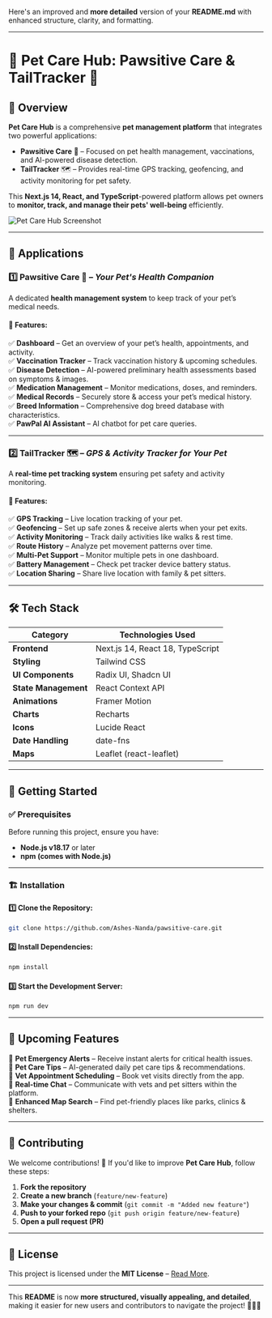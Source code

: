Here's an improved and **more detailed** version of your **README.md** with enhanced structure, clarity, and formatting.

---

# 🐾 Pet Care Hub: Pawsitive Care & TailTracker 🐾

## 🌟 Overview

**Pet Care Hub** is a comprehensive **pet management platform** that integrates two powerful applications:

- **Pawsitive Care** 🏥 – Focused on pet health management, vaccinations, and AI-powered disease detection.
- **TailTracker** 🗺️ – Provides real-time GPS tracking, geofencing, and activity monitoring for pet safety.

This **Next.js 14, React, and TypeScript**-powered platform allows pet owners to **monitor, track, and manage their pets' well-being** efficiently.

![Pet Care Hub Screenshot](https://placeholder.com/pet-care-hub-screenshot.png)

---

## 📌 Applications

### **1️⃣ Pawsitive Care 🏥** – _Your Pet's Health Companion_

A dedicated **health management system** to keep track of your pet’s medical needs.

#### 🔹 Features:

✅ **Dashboard** – Get an overview of your pet’s health, appointments, and activity.  
✅ **Vaccination Tracker** – Track vaccination history & upcoming schedules.  
✅ **Disease Detection** – AI-powered preliminary health assessments based on symptoms & images.  
✅ **Medication Management** – Monitor medications, doses, and reminders.  
✅ **Medical Records** – Securely store & access your pet’s medical history.  
✅ **Breed Information** – Comprehensive dog breed database with characteristics.  
✅ **PawPal AI Assistant** – AI chatbot for pet care queries.

---

### **2️⃣ TailTracker 🗺️** – _GPS & Activity Tracker for Your Pet_

A **real-time pet tracking system** ensuring pet safety and activity monitoring.

#### 🔹 Features:

✅ **GPS Tracking** – Live location tracking of your pet.  
✅ **Geofencing** – Set up safe zones & receive alerts when your pet exits.  
✅ **Activity Monitoring** – Track daily activities like walks & rest time.  
✅ **Route History** – Analyze pet movement patterns over time.  
✅ **Multi-Pet Support** – Monitor multiple pets in one dashboard.  
✅ **Battery Management** – Check pet tracker device battery status.  
✅ **Location Sharing** – Share live location with family & pet sitters.

---

## 🛠️ Tech Stack

| **Category**         | **Technologies Used**            |
| -------------------- | -------------------------------- |
| **Frontend**         | Next.js 14, React 18, TypeScript |
| **Styling**          | Tailwind CSS                     |
| **UI Components**    | Radix UI, Shadcn UI              |
| **State Management** | React Context API                |
| **Animations**       | Framer Motion                    |
| **Charts**           | Recharts                         |
| **Icons**            | Lucide React                     |
| **Date Handling**    | date-fns                         |
| **Maps**             | Leaflet (react-leaflet)          |

---

## 🚀 Getting Started

### ✅ Prerequisites

Before running this project, ensure you have:

- **Node.js v18.17** or later
- **npm (comes with Node.js)**

---

### 🏗️ Installation

#### 1️⃣ Clone the Repository:

```bash
git clone https://github.com/Ashes-Nanda/pawsitive-care.git
```

#### 2️⃣ Install Dependencies:

```bash
npm install
```

#### 3️⃣ Start the Development Server:

```bash
npm run dev
```

---

## 📌 Upcoming Features

🔹 **Pet Emergency Alerts** – Receive instant alerts for critical health issues.  
🔹 **Pet Care Tips** – AI-generated daily pet care tips & recommendations.  
🔹 **Vet Appointment Scheduling** – Book vet visits directly from the app.  
🔹 **Real-time Chat** – Communicate with vets and pet sitters within the platform.  
🔹 **Enhanced Map Search** – Find pet-friendly places like parks, clinics & shelters.

---

## 🤝 Contributing

We welcome contributions! 🚀 If you'd like to improve **Pet Care Hub**, follow these steps:

1. **Fork the repository**
2. **Create a new branch** (`feature/new-feature`)
3. **Make your changes & commit** (`git commit -m "Added new feature"`)
4. **Push to your forked repo** (`git push origin feature/new-feature`)
5. **Open a pull request (PR)**

---

## 📄 License

This project is licensed under the **MIT License** – [Read More](LICENSE).

---

This **README** is now **more structured, visually appealing, and detailed**, making it easier for new users and contributors to navigate the project! 🚀💙🐶
